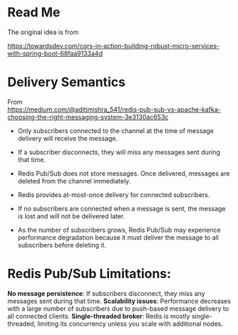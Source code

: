 # Read Me

The original idea is from

https://towardsdev.com/cqrs-in-action-building-robust-micro-services-with-spring-boot-68faa9133a4d

# Delivery Semantics

From  
https://medium.com/@aditimishra_541/redis-pub-sub-vs-apache-kafka-choosing-the-right-messaging-system-3e3130ac653c

- Only subscribers connected to the channel at the time of message delivery will receive the message.
- If a subscriber disconnects, they will miss any messages sent during that time.
- Redis Pub/Sub does not store messages. Once delivered, messages are deleted from the channel immediately.

- Redis provides at-most-once delivery for connected subscribers.
- If no subscribers are connected when a message is sent, the message is lost and will not be delivered later.
- As the number of subscribers grows, Redis Pub/Sub may experience performance degradation because it must deliver the
  message to all subscribers before deleting it.

# Redis Pub/Sub Limitations:

**No message persistence**: If subscribers disconnect, they miss any messages sent during that time.
**Scalability issues**: Performance decreases with a large number of subscribers due to push-based message delivery to
all connected clients.
**Single-threaded broker**: Redis is mostly single-threaded, limiting its concurrency unless you scale with additional
nodes.


